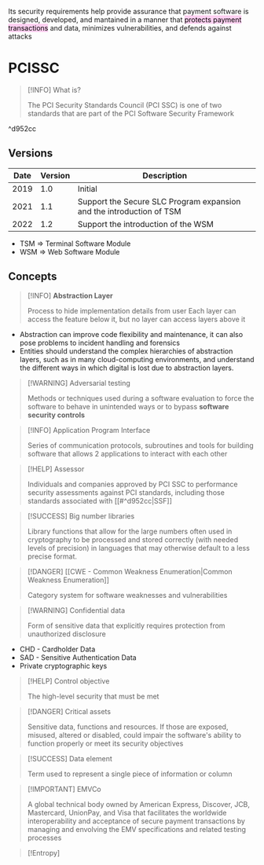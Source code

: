 Its security requirements help provide assurance that payment software is designed, developed, and mantained in a manner that <mark style="background: #FFB8EBA6;">protects payment transactions</mark> and data, minimizes vulnerabilities, and defends against attacks

# PCISSC

>[!INFO] What is?
>
>The PCI Security Standards Council (PCI SSC) is one of two standards that are part of the PCI Software Security Framework

^d952cc

## Versions

| Date | Version | Description                                                          |
| ---- | ------- | -------------------------------------------------------------------- |
| 2019 | 1.0     | Initial                                                              |
| 2021 | 1.1     | Support the Secure SLC Program expansion and the introduction of TSM |
| 2022 | 1.2     | Support the introduction of the WSM                                  |

- TSM => Terminal Software Module
- WSM => Web Software Module

## Concepts

>[!INFO] **Abstraction Layer**
>
>Process to hide implementation details from user
>Each layer can access the feature below it, but no layer can access layers above it

- Abstraction can improve code flexibility and maintenance, it can also pose problems to incident handling and forensics
- Entities should understand the complex hierarchies of abstraction layers, such as in many cloud-computing environments, and understand the different ways in which digital is lost due to abstraction layers.

>[!WARNING] Adversarial testing
>
>Methods or techniques used during a software evaluation to force the software to behave in unintended ways or to bypass **software security controls**

>[!INFO] Application Program Interface
>
>Series of communication protocols, subroutines and tools for building software that allows 2 applications to interact with each other

>[!HELP] Assessor
>
>Individuals and companies approved by PCI SSC to performance security assessments against PCI standards, including those standards associated with [[#^d952cc|SSF]]
>

>[!SUCCESS] Big number libraries
>
>Library functions that allow for the large numbers often used in cryptography to be processed and stored correctly (with needed levels of precision) in languages that may otherwise default to a less precise format.

>[!DANGER] [[CWE - Common Weakness Enumeration|Common Weakness Enumeration]]
>
>Category system for software weaknesses and vulnerabilities

>[!WARNING] Confidential data
>
>Form of sensitive data that explicitly requires protection from unauthorized disclosure

- CHD - Cardholder Data
- SAD - Sensitive Authentication Data
- Private cryptographic keys

>[!HELP] Control objective
>
>The high-level security that must be met

>[!DANGER] Critical assets
>
>Sensitive data, functions and resources. If those are exposed, misused, altered or disabled, could impair the software's ability to function properly or meet its security objectives

>[!SUCCESS] Data element
>
>Term used to represent a single piece of information or column

>[!IMPORTANT] EMVCo
>
>A global technical body owned by American Express, Discover, JCB, Mastercard, UnionPay, and Visa that facilitates the worldwide interoperability and acceptance of secure payment transactions by managing and envolving the EMV specifications and related testing processes

 >[!Entropy]
 >
 >
 
 






>


































